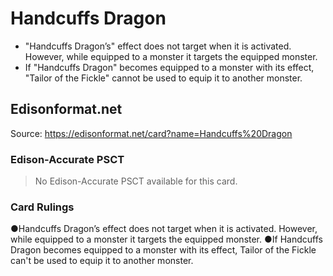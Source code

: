 # Handcuffs Dragon

*   "Handcuffs Dragon’s" effect does not target when it is activated. However, while equipped to a monster it targets the equipped monster.
*   If "Handcuffs Dragon" becomes equipped to a monster with its effect, "Tailor of the Fickle" cannot be used to equip it to another monster.

## Edisonformat.net

Source: https://edisonformat.net/card?name=Handcuffs%20Dragon

### Edison-Accurate PSCT

> No Edison-Accurate PSCT available for this card.

### Card Rulings

●Handcuffs Dragon’s effect does not target when it is activated. However, while equipped to a monster it targets the equipped monster.
●If Handcuffs Dragon becomes equipped to a monster with its effect, Tailor of the Fickle can't be used to equip it to another monster.
            